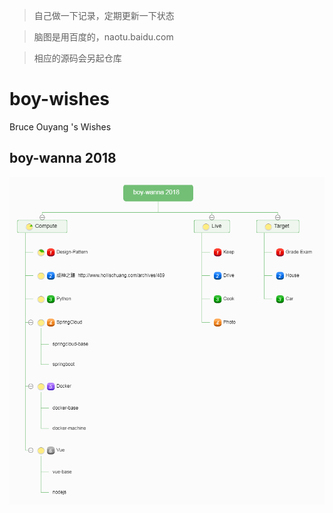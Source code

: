 > 自己做一下记录，定期更新一下状态  

> 脑图是用百度的，naotu.baidu.com  

> 相应的源码会另起仓库

# boy-wishes
Bruce Ouyang 's Wishes


## boy-wanna 2018
![2018](images/boy-wanna+2018.png)
